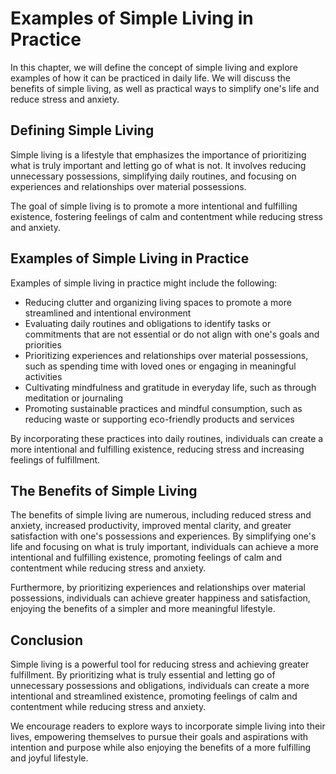 # Examples of Simple Living in Practice

In this chapter, we will define the concept of simple living and explore examples of how it can be practiced in daily life. We will discuss the benefits of simple living, as well as practical ways to simplify one's life and reduce stress and anxiety.

Defining Simple Living
----------------------

Simple living is a lifestyle that emphasizes the importance of prioritizing what is truly important and letting go of what is not. It involves reducing unnecessary possessions, simplifying daily routines, and focusing on experiences and relationships over material possessions.

The goal of simple living is to promote a more intentional and fulfilling existence, fostering feelings of calm and contentment while reducing stress and anxiety.

Examples of Simple Living in Practice
-------------------------------------

Examples of simple living in practice might include the following:

* Reducing clutter and organizing living spaces to promote a more streamlined and intentional environment
* Evaluating daily routines and obligations to identify tasks or commitments that are not essential or do not align with one's goals and priorities
* Prioritizing experiences and relationships over material possessions, such as spending time with loved ones or engaging in meaningful activities
* Cultivating mindfulness and gratitude in everyday life, such as through meditation or journaling
* Promoting sustainable practices and mindful consumption, such as reducing waste or supporting eco-friendly products and services

By incorporating these practices into daily routines, individuals can create a more intentional and fulfilling existence, reducing stress and increasing feelings of fulfillment.

The Benefits of Simple Living
-----------------------------

The benefits of simple living are numerous, including reduced stress and anxiety, increased productivity, improved mental clarity, and greater satisfaction with one's possessions and experiences. By simplifying one's life and focusing on what is truly important, individuals can achieve a more intentional and fulfilling existence, promoting feelings of calm and contentment while reducing stress and anxiety.

Furthermore, by prioritizing experiences and relationships over material possessions, individuals can achieve greater happiness and satisfaction, enjoying the benefits of a simpler and more meaningful lifestyle.

Conclusion
----------

Simple living is a powerful tool for reducing stress and achieving greater fulfillment. By prioritizing what is truly essential and letting go of unnecessary possessions and obligations, individuals can create a more intentional and streamlined existence, promoting feelings of calm and contentment while reducing stress and anxiety.

We encourage readers to explore ways to incorporate simple living into their lives, empowering themselves to pursue their goals and aspirations with intention and purpose while also enjoying the benefits of a more fulfilling and joyful lifestyle.

